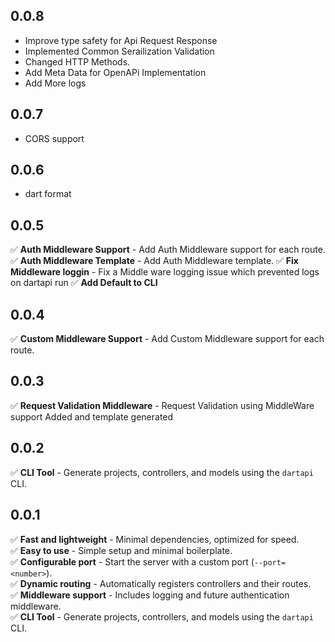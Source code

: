 ## 0.0.8
- Improve type safety for Api Request Response
- Implemented Common Serailization Validation
- Changed HTTP Methods.
- Add Meta Data for OpenAPi Implementation
- Add More logs

## 0.0.7
- CORS support

## 0.0.6
- dart format

## 0.0.5
✅ **Auth Middleware Support** - Add Auth Middleware support for each route.
✅ **Auth Middleware Template** - Add Auth Middleware template.
✅ **Fix Middleware loggin** - Fix a Middle ware logging issue which prevented logs on dartapi run
✅ **Add Default to CLI**


## 0.0.4
✅ **Custom Middleware Support** - Add Custom Middleware support for each route.


## 0.0.3
✅ **Request Validation Middleware** - Request Validation using MiddleWare support Added and template generated


## 0.0.2
✅ **CLI Tool** - Generate projects, controllers, and models using the `dartapi` CLI.


## 0.0.1
✅ **Fast and lightweight** - Minimal dependencies, optimized for speed.  
✅ **Easy to use** - Simple setup and minimal boilerplate.  
✅ **Configurable port** - Start the server with a custom port (`--port=<number>`).  
✅ **Dynamic routing** - Automatically registers controllers and their routes.  
✅ **Middleware support** - Includes logging and future authentication middleware.  
✅ **CLI Tool** - Generate projects, controllers, and models using the `dartapi` CLI.  










